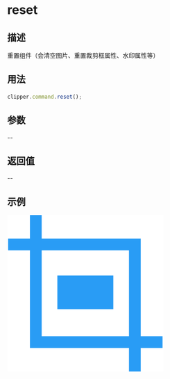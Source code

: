 # reset

<backTop />

## 描述

重置组件（会清空图片、重置裁剪框属性、水印属性等）

## 用法

```ts
clipper.command.reset();
```

## 参数

--

## 返回值

--

## 示例

<img src='/public/logo.svg'/>
